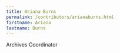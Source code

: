 ```yaml
---
title: Ariana Burns
permalink: /contributors/arianaburns.html
firstname: Ariana
lastname: Burns
---
```


Archives Coordinator
